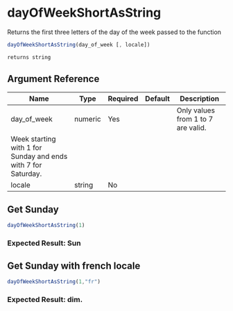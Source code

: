 # dayOfWeekShortAsString

Returns the first three letters of the day of the week passed to the function

```javascript
dayOfWeekShortAsString(day_of_week [, locale])
```

```javascript
returns string
```

## Argument Reference

| Name | Type | Required | Default | Description |
| --- | --- | --- | --- | --- |
| day_of_week | numeric | Yes |  | Only values from 1 to 7 are valid.
Week starting with 1 for Sunday and ends with 7 for Saturday. |
| locale | string | No |  |  |

## Get Sunday

```javascript
dayOfWeekShortAsString(1)
```

### Expected Result: Sun

## Get Sunday with french locale

```javascript
dayOfWeekShortAsString(1,"fr")
```

### Expected Result: dim.
